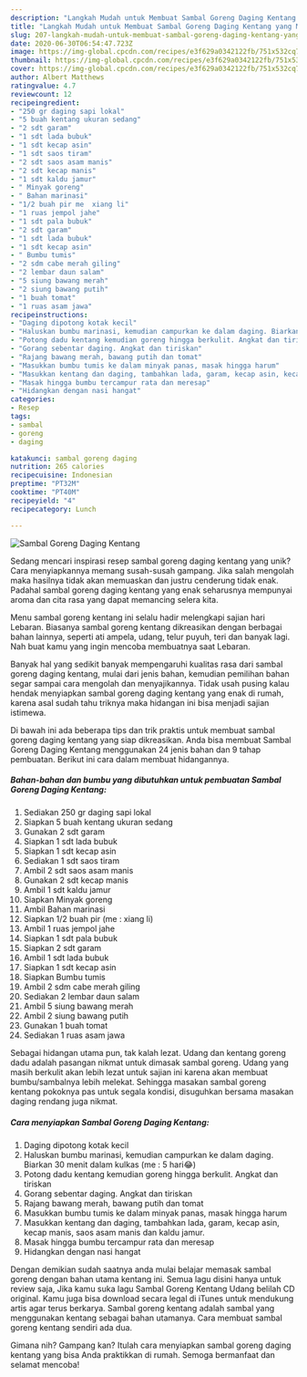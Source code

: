 ```yaml
---
description: "Langkah Mudah untuk Membuat Sambal Goreng Daging Kentang yang Menggugah Selera"
title: "Langkah Mudah untuk Membuat Sambal Goreng Daging Kentang yang Menggugah Selera"
slug: 207-langkah-mudah-untuk-membuat-sambal-goreng-daging-kentang-yang-menggugah-selera
date: 2020-06-30T06:54:47.723Z
image: https://img-global.cpcdn.com/recipes/e3f629a0342122fb/751x532cq70/sambal-goreng-daging-kentang-foto-resep-utama.jpg
thumbnail: https://img-global.cpcdn.com/recipes/e3f629a0342122fb/751x532cq70/sambal-goreng-daging-kentang-foto-resep-utama.jpg
cover: https://img-global.cpcdn.com/recipes/e3f629a0342122fb/751x532cq70/sambal-goreng-daging-kentang-foto-resep-utama.jpg
author: Albert Matthews
ratingvalue: 4.7
reviewcount: 12
recipeingredient:
- "250 gr daging sapi lokal"
- "5 buah kentang ukuran sedang"
- "2 sdt garam"
- "1 sdt lada bubuk"
- "1 sdt kecap asin"
- "1 sdt saos tiram"
- "2 sdt saos asam manis"
- "2 sdt kecap manis"
- "1 sdt kaldu jamur"
- " Minyak goreng"
- " Bahan marinasi"
- "1/2 buah pir me  xiang li"
- "1 ruas jempol jahe"
- "1 sdt pala bubuk"
- "2 sdt garam"
- "1 sdt lada bubuk"
- "1 sdt kecap asin"
- " Bumbu tumis"
- "2 sdm cabe merah giling"
- "2 lembar daun salam"
- "5 siung bawang merah"
- "2 siung bawang putih"
- "1 buah tomat"
- "1 ruas asam jawa"
recipeinstructions:
- "Daging dipotong kotak kecil"
- "Haluskan bumbu marinasi, kemudian campurkan ke dalam daging. Biarkan 30 menit dalam kulkas (me : 5 hari😂)"
- "Potong dadu kentang kemudian goreng hingga berkulit. Angkat dan tiriskan"
- "Gorang sebentar daging. Angkat dan tiriskan"
- "Rajang bawang merah, bawang putih dan tomat"
- "Masukkan bumbu tumis ke dalam minyak panas, masak hingga harum"
- "Masukkan kentang dan daging, tambahkan lada, garam, kecap asin, kecap manis, saos asam manis dan kaldu jamur."
- "Masak hingga bumbu tercampur rata dan meresap"
- "Hidangkan dengan nasi hangat"
categories:
- Resep
tags:
- sambal
- goreng
- daging

katakunci: sambal goreng daging 
nutrition: 265 calories
recipecuisine: Indonesian
preptime: "PT32M"
cooktime: "PT40M"
recipeyield: "4"
recipecategory: Lunch

---
```



![Sambal Goreng Daging Kentang](https://img-global.cpcdn.com/recipes/e3f629a0342122fb/751x532cq70/sambal-goreng-daging-kentang-foto-resep-utama.jpg)

Sedang mencari inspirasi resep sambal goreng daging kentang yang unik? Cara menyiapkannya memang susah-susah gampang. Jika salah mengolah maka hasilnya tidak akan memuaskan dan justru cenderung tidak enak. Padahal sambal goreng daging kentang yang enak seharusnya mempunyai aroma dan cita rasa yang dapat memancing selera kita.

Menu sambal goreng kentang ini selalu hadir melengkapi sajian hari Lebaran. Biasanya sambal goreng kentang dikreasikan dengan berbagai bahan lainnya, seperti ati ampela, udang, telur puyuh, teri dan banyak lagi. Nah buat kamu yang ingin mencoba membuatnya saat Lebaran.

Banyak hal yang sedikit banyak mempengaruhi kualitas rasa dari sambal goreng daging kentang, mulai dari jenis bahan, kemudian pemilihan bahan segar sampai cara mengolah dan menyajikannya. Tidak usah pusing kalau hendak menyiapkan sambal goreng daging kentang yang enak di rumah, karena asal sudah tahu triknya maka hidangan ini bisa menjadi sajian istimewa.


Di bawah ini ada beberapa tips dan trik praktis untuk membuat sambal goreng daging kentang yang siap dikreasikan. Anda bisa membuat Sambal Goreng Daging Kentang menggunakan 24 jenis bahan dan 9 tahap pembuatan. Berikut ini cara dalam membuat hidangannya.

<!--inarticleads1-->

##### Bahan-bahan dan bumbu yang dibutuhkan untuk pembuatan Sambal Goreng Daging Kentang:

1. Sediakan 250 gr daging sapi lokal
1. Siapkan 5 buah kentang ukuran sedang
1. Gunakan 2 sdt garam
1. Siapkan 1 sdt lada bubuk
1. Siapkan 1 sdt kecap asin
1. Sediakan 1 sdt saos tiram
1. Ambil 2 sdt saos asam manis
1. Gunakan 2 sdt kecap manis
1. Ambil 1 sdt kaldu jamur
1. Siapkan  Minyak goreng
1. Ambil  Bahan marinasi
1. Siapkan 1/2 buah pir (me : xiang li)
1. Ambil 1 ruas jempol jahe
1. Siapkan 1 sdt pala bubuk
1. Siapkan 2 sdt garam
1. Ambil 1 sdt lada bubuk
1. Siapkan 1 sdt kecap asin
1. Siapkan  Bumbu tumis
1. Ambil 2 sdm cabe merah giling
1. Sediakan 2 lembar daun salam
1. Ambil 5 siung bawang merah
1. Ambil 2 siung bawang putih
1. Gunakan 1 buah tomat
1. Sediakan 1 ruas asam jawa


Sebagai hidangan utama pun, tak kalah lezat. Udang dan kentang goreng dadu adalah pasangan nikmat untuk dimasak sambal goreng. Udang yang masih berkulit akan lebih lezat untuk sajian ini karena akan membuat bumbu/sambalnya lebih melekat. Sehingga masakan sambal goreng kentang pokoknya pas untuk segala kondisi, disuguhkan bersama masakan daging rendang juga nikmat. 

<!--inarticleads2-->

##### Cara menyiapkan Sambal Goreng Daging Kentang:

1. Daging dipotong kotak kecil
1. Haluskan bumbu marinasi, kemudian campurkan ke dalam daging. Biarkan 30 menit dalam kulkas (me : 5 hari😂)
1. Potong dadu kentang kemudian goreng hingga berkulit. Angkat dan tiriskan
1. Gorang sebentar daging. Angkat dan tiriskan
1. Rajang bawang merah, bawang putih dan tomat
1. Masukkan bumbu tumis ke dalam minyak panas, masak hingga harum
1. Masukkan kentang dan daging, tambahkan lada, garam, kecap asin, kecap manis, saos asam manis dan kaldu jamur.
1. Masak hingga bumbu tercampur rata dan meresap
1. Hidangkan dengan nasi hangat


Dengan demikian sudah saatnya anda mulai belajar memasak sambal goreng dengan bahan utama kentang ini. Semua lagu disini hanya untuk review saja, Jika kamu suka lagu Sambal Goreng Kentang Udang belilah CD original. Kamu juga bisa download secara legal di iTunes untuk mendukung artis agar terus berkarya. Sambal goreng kentang adalah sambal yang menggunakan kentang sebagai bahan utamanya. Cara membuat sambal goreng kentang sendiri ada dua. 

Gimana nih? Gampang kan? Itulah cara menyiapkan sambal goreng daging kentang yang bisa Anda praktikkan di rumah. Semoga bermanfaat dan selamat mencoba!
